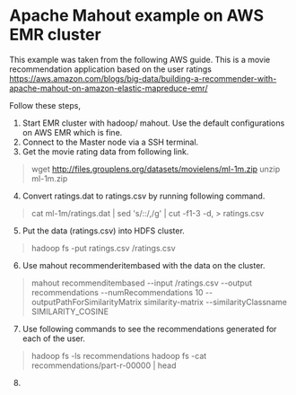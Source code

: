 # Apache Mahout example on AWS EMR cluster

This example was taken from the following AWS guide. This is a movie recommendation application based on the user ratings    
https://aws.amazon.com/blogs/big-data/building-a-recommender-with-apache-mahout-on-amazon-elastic-mapreduce-emr/    

Follow these steps,

1. Start EMR cluster with hadoop/ mahout. Use the default configurations on AWS EMR which is fine.    
2. Connect to the Master node via a SSH terminal.    
3. Get the movie rating data from following link.    

> wget http://files.grouplens.org/datasets/movielens/ml-1m.zip
> unzip ml-1m.zip

4. Convert ratings.dat to ratings.csv by running following command.

> cat ml-1m/ratings.dat | sed 's/::/,/g' | cut -f1-3 -d, > ratings.csv

5. Put the data (ratings.csv) into HDFS cluster.

> hadoop fs -put ratings.csv /ratings.csv

6. Use mahout recommenderitembased with the data on the cluster.

> mahout recommenditembased --input /ratings.csv --output recommendations --numRecommendations 10 --outputPathForSimilarityMatrix similarity-matrix --similarityClassname SIMILARITY_COSINE

7. Use following commands to see the recommendations generated for each of the user.

> hadoop fs -ls recommendations
> hadoop fs -cat recommendations/part-r-00000 | head

8. 